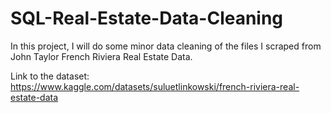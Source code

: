 # SQL-Real-Estate-Data-Cleaning
In this project, I will do some minor data cleaning of the files I scraped from John Taylor French Riviera Real Estate Data.

Link to the dataset: https://www.kaggle.com/datasets/suluetlinkowski/french-riviera-real-estate-data
